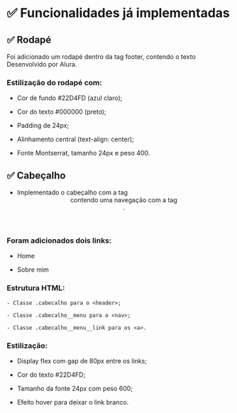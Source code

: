 # ✅ Funcionalidades já implementadas
## ✅ Rodapé
Foi adicionado um rodapé dentro da tag footer, contendo o texto Desenvolvido por Alura.

### Estilização do rodapé com:

- Cor de fundo #22D4FD (azul claro);

- Cor do texto #000000 (preto);

- Padding de 24px;

- Alinhamento central (text-align: center);

- Fonte Montserrat, tamanho 24px e peso 400.

## ✅ Cabeçalho
- Implementado o cabeçalho com a tag <header> contendo uma navegação com a tag <nav>.

### Foram adicionados dois links:

- Home

- Sobre mim

### Estrutura HTML:
```
- Classe .cabecalho para o <header>;

- Classe .cabecalho__menu para o <nav>;

- Classe .cabecalho__menu__link para os <a>.
```
### Estilização:

- Display flex com gap de 80px entre os links;

- Cor do texto #22D4FD;

- Tamanho da fonte 24px com peso 600;

- Efeito hover para deixar o link branco.
